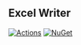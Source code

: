 ## Excel Writer

[![Actions](https://github.com/wk-j/excel-writer/workflows/Build/badge.svg)](https://github.com/wk-j/excel-writer/actions)
[![NuGet](https://img.shields.io/nuget/v/wk.ExcelWriter.svg)](https://www.nuget.org/packages/wk.ExcelWriter)